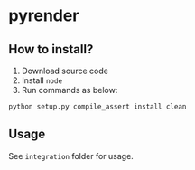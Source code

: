 # pyrender

## How to install?

1. Download source code
2. Install `node`
3. Run commands as below:

```shell
python setup.py compile_assert install clean
```

## Usage

See `integration` folder for usage.